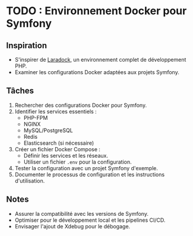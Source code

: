 # TODO : Environnement Docker pour Symfony

## Inspiration
- S'inspirer de [Laradock](https://laradock.io/), un environnement complet de développement PHP.
- Examiner les configurations Docker adaptées aux projets Symfony.

## Tâches
1. Rechercher des configurations Docker pour Symfony.
2. Identifier les services essentiels :
    - PHP-FPM
    - NGINX
    - MySQL/PostgreSQL
    - Redis
    - Elasticsearch (si nécessaire)
3. Créer un fichier Docker Compose :
    - Définir les services et les réseaux.
    - Utiliser un fichier `.env` pour la configuration.
4. Tester la configuration avec un projet Symfony d'exemple.
5. Documenter le processus de configuration et les instructions d'utilisation.

## Notes
- Assurer la compatibilité avec les versions de Symfony.
- Optimiser pour le développement local et les pipelines CI/CD.
- Envisager l'ajout de Xdebug pour le débogage.

